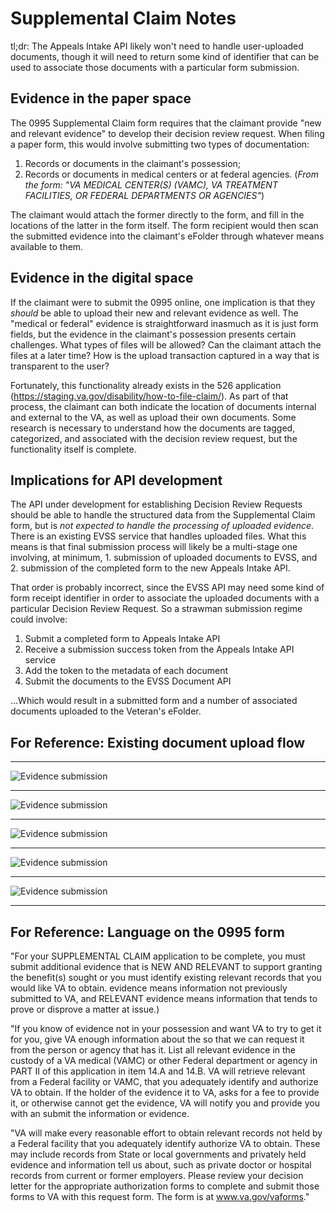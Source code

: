 # Supplemental Claim Notes

tl;dr: The Appeals Intake API likely won't need to handle user-uploaded documents, though it will need to return some kind of identifier that can be used to associate those documents with a particular form submission.

## Evidence in the paper space

The 0995 Supplemental Claim form requires that the claimant provide "new and relevant evidence" to develop their decision review request. When filing a paper form, this would involve submitting two types of documentation:

1. Records or documents in the claimant's possession;
2. Records or documents in medical centers or at federal agencies. (_From the form: "VA MEDICAL CENTER(S) (VAMC), VA TREATMENT FACILITIES, OR FEDERAL DEPARTMENTS OR AGENCIES"_)

The claimant would attach the former directly to the form, and fill in the locations of the latter in the form itself. The form recipient would then scan the submitted evidence into the claimant's eFolder through whatever means available to them.

## Evidence in the digital space

If the claimant were to submit the 0995 online, one implication is that they _should_ be able to upload their new and relevant evidence as well. The "medical or federal" evidence is straightforward inasmuch as it is just form fields, but the evidence in the claimant's possession presents certain challenges. What types of files will be allowed? Can the claimant attach the files at a later time? How is the upload transaction captured in a way that is transparent to the user?

Fortunately, this functionality already exists in the 526 application (https://staging.va.gov/disability/how-to-file-claim/). As part of that process, the claimant can both indicate the location of documents internal and external to the VA, as well as upload their own documents. Some research is necessary to understand how the documents are tagged, categorized, and associated with the decision review request, but the functionality itself is complete.

## Implications for API development

The API under development for establishing Decision Review Requests should be able to handle the structured data from the Supplemental Claim form, but is _not expected to handle the processing of uploaded evidence_. There is an existing EVSS service that handles uploaded files. What this means is that final submission process will likely be a multi-stage one involving, at minimum, 1. submission of uploaded documents to EVSS, and 2. submission of the completed form to the new Appeals Intake API.

That order is probably incorrect, since the EVSS API may need some kind of form receipt identifier in order to associate the uploaded documents with a particular Decision Review Request. So a strawman submission regime could involve:

1. Submit a completed form to Appeals Intake API
2. Receive a submission success token from the Appeals Intake API service
3. Add the token to the metadata of each document
4. Submit the documents to the EVSS Document API

...Which would result in a submitted form and a number of associated documents uploaded to the Veteran's eFolder.

## For Reference: Existing document upload flow

---

![Evidence submission](images/evidence-5.png)

---

![Evidence submission](images/evidence-6.png)

---

![Evidence submission](images/evidence-7.png)

---

![Evidence submission](images/evidence-8.png)

---

![Evidence submission](images/evidence-9.png)

---

## For Reference: Language on the 0995 form

"For your SUPPLEMENTAL CLAIM application to be complete, you must submit additional evidence that is NEW AND RELEVANT
to support granting the benefit(s) sought or you must identify existing relevant records that you would like VA to obtain. 
evidence means information not previously submitted to VA, and RELEVANT evidence means information that tends to prove or
disprove a matter at issue.)

"If you know of evidence not in your possession and want VA to try to get it for you, give VA enough information about the 
so that we can request it from the person or agency that has it. List all relevant evidence in the custody of a VA medical 
(VAMC) or other Federal department or agency in PART II of this application in item 14.A and 14.B. VA will retrieve relevant 
from a Federal facility or VAMC, that you adequately identify and authorize VA to obtain. If the holder of the evidence 
it to VA, asks for a fee to provide it, or otherwise cannot get the evidence, VA will notify you and provide you with an 
submit the information or evidence.

"VA will make every reasonable effort to obtain relevant records not held by a Federal facility that you adequately identify 
authorize VA to obtain. These may include records from State or local governments and privately held evidence and information 
tell us about, such as private doctor or hospital records from current or former employers. Please review your decision 
letter for the appropriate authorization forms to complete and submit those forms to VA with this request form. The form is 
at www.va.gov/vaforms."
